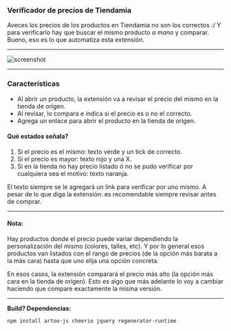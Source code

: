 ### Verificador de precios de Tiendamia
Aveces los precios de los productos en Tiendamia no son los correctos :/ Y para verificarlo hay que buscar el mismo producto *a mano* y comparar. Bueno, eso es lo que automatiza esta extensión.

---

![screenshot](https://i.imgur.com/3QWyJRs.png)

---

### Características

- Al abrir un producto, la extensión va a revisar el precio del mismo en la tienda de origen.
- Al revisar, lo compara e indica si el precio es o no el correcto.
- Agrega un enlace para abrir el producto en la tienda de origen.

#### Qué estados señala?
 1. Si el precio es el mismo: texto verde y un tick de correcto.
 2. Si el precio es mayor: texto rojo y una X.
 3. Si en la tienda no hay precio listado ó no se pudo verificar por cualquiera sea el motivo: texto naranja.
 
El texto siempre se le agregará un link para verificar por uno mismo. A pesar de lo que diga la extensión: es recomendable siempre revisar antes de comprar.

---

#### Nota: 
Hay productos donde el precio puede variar dependiendo la personalización del mismo (colores, talles, etc). Y por lo general esos productos van listados con el rango de precios (de la opción más barata a la más cara) hasta que uno elija una opción concreta.

En esos casos, la extensión comparará el precio más alto (la opción más cara en la tienda de origen). Esto es algo que más adelante lo voy a cambiar haciendo que compare exactamente la misma versión.

---

**Build? Dependencias:**

```
npm install artoo-js cheerio jquery regenerator-runtime
```

